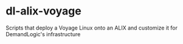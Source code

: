 dl-alix-voyage
==============

Scripts that deploy a Voyage Linux onto an ALIX and customize it for DemandLogic's infrastructure